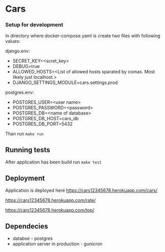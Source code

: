 # Cars


### Setup for development
In directory where docker-compose.yaml is create two files with following values:

django.env:
* SECRET_KEY=\<scret_key\>
* DEBUG=true
* ALLOWED_HOSTS=\<List of allowed hosts sparated by comas. Most likely just localhost.\>
* DJANGO_SETTINGS_MODULE=cars.settings.prod

postgres.env:
* POSTGRES_USER=\<user name\>
* POSTGRES_PASSWORD=\<password\>
* POSTGRES_DB=\<name of database\>
* POSTGRES_DB_HOST=cars_db
* POSTGRES_DB_PORT=5432

Than run `make run`

## Running tests
After application has been build run `make test`

## Deployment

Application is deployed here https://cars12345678.herokuapp.com/cars/

https://cars12345678.herokuapp.com/rate/

https://cars12345678.herokuapp.com/top/



## Dependecies
* databse - postgres
* application server in production - gunicron 
